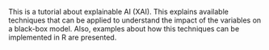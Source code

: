 
This is a tutorial about explainable AI (XAI). This explains available techniques that can be applied to understand the impact of the variables on a black-box model. Also, examples about how this techniques can be implemented in R are presented.
